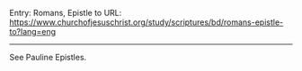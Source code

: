 Entry: Romans, Epistle to
URL: https://www.churchofjesuschrist.org/study/scriptures/bd/romans-epistle-to?lang=eng

---

See Pauline Epistles.
